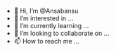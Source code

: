 - 👋 Hi, I’m @Ansabansu
- 👀 I’m interested in ...
- 🌱 I’m currently learning ...
- 💞️ I’m looking to collaborate on ...
- 📫 How to reach me ...

<!---
Ansabansu/Ansabansu is a ✨ special ✨ repository because its `README.md` (this file) appears on your GitHub profile.
You can click the Preview link to take a look at your changes.
--->
